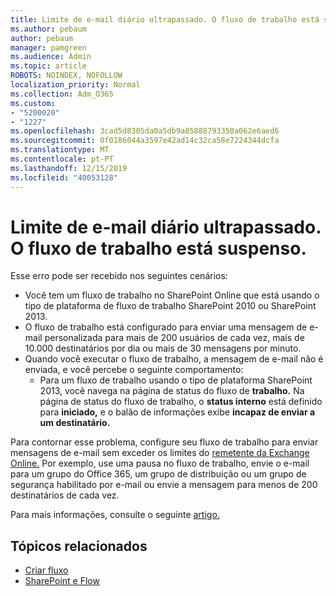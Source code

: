 ```yaml
---
title: Limite de e-mail diário ultrapassado. O fluxo de trabalho está suspenso.
ms.author: pebaum
author: pebaum
manager: pamgreen
ms.audience: Admin
ms.topic: article
ROBOTS: NOINDEX, NOFOLLOW
localization_priority: Normal
ms.collection: Adm_O365
ms.custom:
- "5200020"
- "1227"
ms.openlocfilehash: 3cad5d8305da0a5db9a85888793350a062e6aed6
ms.sourcegitcommit: 0f0186044a3597e42ad14c32ca58e7224344dcfa
ms.translationtype: MT
ms.contentlocale: pt-PT
ms.lasthandoff: 12/15/2019
ms.locfileid: "40053128"
---
```

# <a name="daily-email-limit-exceeded-workflow-is-suspended"></a>Limite de e-mail diário ultrapassado. O fluxo de trabalho está suspenso.

Esse erro pode ser recebido nos seguintes cenários:

- Você tem um fluxo de trabalho no SharePoint Online que está usando o tipo de plataforma de fluxo de trabalho SharePoint 2010 ou SharePoint 2013.
- O fluxo de trabalho está configurado para enviar uma mensagem de e-mail personalizada para mais de 200 usuários de cada vez, mais de 10.000 destinatários por dia ou mais de 30 mensagens por minuto.
- Quando você executar o fluxo de trabalho, a mensagem de e-mail não é enviada, e você percebe o seguinte comportamento:
    - Para um fluxo de trabalho usando o tipo de plataforma SharePoint 2013, você navega na página de status do fluxo de **trabalho.** Na página de status do fluxo de trabalho, o **status interno** está definido para **iniciado,** e o balão de informações exibe **incapaz de enviar a um destinatário.**

Para contornar esse problema, configure seu fluxo de trabalho para enviar mensagens de e-mail sem exceder os limites do [remetente da Exchange Online.](https://docs.microsoft.com/office365/servicedescriptions/exchange-online-service-description/exchange-online-limits#recipientlimits) Por exemplo, use uma pausa no fluxo de trabalho, envie o e-mail para um grupo do Office 365, um grupo de distribuição ou um grupo de segurança habilitado por e-mail ou envie a mensagem para menos de 200 destinatários de cada vez.


Para mais informações, consulte o seguinte [artigo.](https://support.microsoft.com/help/3150442/daily-email-limit-has-exceeded-and-your-workflow-has-been-suspended-or)

## <a name="related-topics"></a>Tópicos relacionados
- [Criar fluxo](https://support.office.com/article/Create-a-flow-for-a-list-or-library-in-SharePoint-Online-or-OneDrive-for-Business-a9c3e03b-0654-46af-a254-20252e580d01) 
- [SharePoint e Flow](https://flow.microsoft.com/blog/sharepoint-and-flow/) 